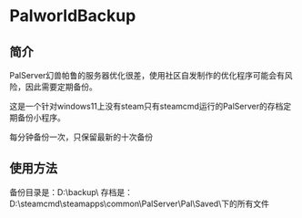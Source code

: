 # PalworldBackup

## 简介

PalServer幻兽帕鲁的服务器优化很差，使用社区自发制作的优化程序可能会有风险，因此需要定期备份。

这是一个针对windows11上没有steam只有steamcmd运行的PalServer的存档定期备份小程序。

每分钟备份一次，只保留最新的十次备份

## 使用方法

备份目录是：D:\\backup\\
存档是：D:\\steamcmd\\steamapps\\common\\PalServer\\Pal\\Saved\下的所有文件

